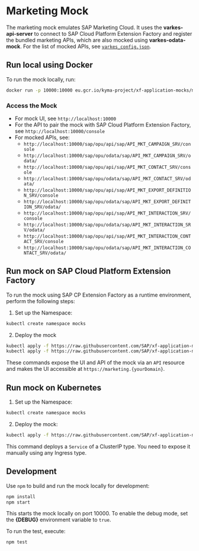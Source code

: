 
# Marketing Mock

The marketing mock emulates SAP Marketing Cloud. It uses the **varkes-api-server** to connect to SAP Cloud Platform Extension Factory and register the bundled marketing APIs, which are also mocked using **varkes-odata-mock**. For the list of mocked APIs, see [`varkes_config.json`](varkes_config.json).

## Run local using Docker

To run the mock locally, run:

```bash
docker run -p 10000:10000 eu.gcr.io/kyma-project/xf-application-mocks/marketing-mock:latest
```

### Access the Mock

* For mock UI, see `http://localhost:10000`
* For the API to pair the mock with SAP Cloud Platform Extension Factory, see `http://localhost:10000/console`
* For mocked APIs, see:
  * `http://localhost:10000/sap/opu/api/sap/API_MKT_CAMPAIGN_SRV/console`
  * `http://localhost:10000/sap/opu/odata/sap/API_MKT_CAMPAIGN_SRV/odata/`
  * `http://localhost:10000/sap/opu/api/sap/API_MKT_CONTACT_SRV/console`
  * `http://localhost:10000/sap/opu/odata/sap/API_MKT_CONTACT_SRV/odata/`
  * `http://localhost:10000/sap/opu/api/sap/API_MKT_EXPORT_DEFINITION_SRV/console`
  * `http://localhost:10000/sap/opu/odata/sap/API_MKT_EXPORT_DEFINITION_SRV/odata/`
  * `http://localhost:10000/sap/opu/api/sap/API_MKT_INTERACTION_SRV/console`
  * `http://localhost:10000/sap/opu/odata/sap/API_MKT_INTERACTION_SRV/odata/`
  * `http://localhost:10000/sap/opu/api/sap/API_MKT_INTERACTION_CONTACT_SRV/console`
  * `http://localhost:10000/sap/opu/odata/sap/API_MKT_INTERACTION_CONTACT_SRV/odata/`

## Run mock on SAP Cloud Platform Extension Factory

To run the mock using SAP CP Extension Factory as a runtime environment, perform the following steps:

1. Set up the Namespace:

```bash
kubectl create namespace mocks
```

2. Deploy the mock

```bash
kubectl apply -f https://raw.githubusercontent.com/SAP/xf-application-mocks/master/marketing-mock/deployment/k8s.yaml -n mocks
kubectl apply -f https://raw.githubusercontent.com/SAP/xf-application-mocks/master/marketing-mock/deployment/xf.yaml -n mocks
```

These commands expose the UI and API of the mock via an `API` resource and makes the UI accessible at `https://marketing.{yourDomain}`.

## Run mock on Kubernetes

1. Set up the Namespace:

```bash
kubectl create namespace mocks
```

2. Deploy the mock:

```bash
kubectl apply -f https://raw.githubusercontent.com/SAP/xf-application-mocks/master/marketing-mock/deployment/k8s.yaml -n mocks
```

This command deploys a `Service` of a ClusterIP type. You need to expose it manually using any Ingress type.

## Development

Use `npm` to build and run the mock locally for development:

```bash
npm install
npm start
```

This starts the mock locally on port 10000.
To enable the debug mode, set the **{DEBUG}** environment variable to `true`.

To run the test, execute:

```bash
npm test
```

